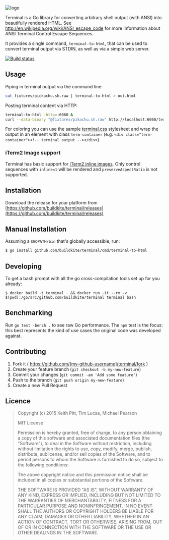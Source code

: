 ![logo](http://buildkite.github.io/terminal/images/logo.svg)

Terminal is a Go library for converting arbitrary shell output (with ANSI) into beautifully rendered HTML. See http://en.wikipedia.org/wiki/ANSI_escape_code for more information about ANSI Terminal Control Escape Sequences.

It provides a single command, `terminal-to-html`, that can be used to convert terminal output via STDIN, as well as via a simple web server.

[![Build status](https://badge.buildkite.com/20b99da4c5267bad4b1a8b30013b0d3f644b70fbf43039b973.svg)](https://buildkite.com/terminal/terminal)

## Usage

Piping in terminal output via the command line:

``` bash
cat fixtures/pickachu.sh.raw | terminal-to-html > out.html
```

Posting terminal content via HTTP:

```bash
terminal-to-html -http=:6060 &
curl --data-binary "@fixtures/pikachu.sh.raw" http://localhost:6060/terminal > out.html
```

For coloring you can use the sample [terminal.css](/assets/terminal.css) stylesheet and wrap the output in an element with class `term-container` (e.g. `<div class="term-container"><!-- terminal output --></div>`).

### iTerm2 Image support

Terminal has basic support for [iTerm2 inline images](http://iterm2.com/images.html). Only control sequences with `inline=1` will be rendered and `preserveAspectRatio` is not supported.

## Installation

Download the release for your platform from [https://github.com/buildkite/terminal/releases](https://github.com/buildkite/terminal/releases)

## Manual Installation

Assuming a `$GOPATH/bin` that's globally accessible, run:

```bash
$ go install github.com/buildkite/terminal/cmd/terminal-to-html
```

## Developing

To get a bash prompt with all the go cross-compilation tools set up for you already:

```
$ docker build -t terminal . && docker run -it --rm -v $(pwd):/go/src/github.com/buildkite/terminal terminal bash
```

## Benchmarking

Run `go test -bench .` to see raw Go performance. The `npm` test is the focus: this best represents the kind of use cases the original code was developed against.

## Contributing

1. Fork it ( https://github.com/[my-github-username]/terminal/fork )
2. Create your feature branch (`git checkout -b my-new-feature`)
3. Commit your changes (`git commit -am 'Add some feature'`)
4. Push to the branch (`git push origin my-new-feature`)
5. Create a new Pull Request

## Licence

> Copyright (c) 2015 Keith Pitt, Tim Lucas, Michael Pearson
>
> MIT License
>
> Permission is hereby granted, free of charge, to any person obtaining
> a copy of this software and associated documentation files (the
> "Software"), to deal in the Software without restriction, including
> without limitation the rights to use, copy, modify, merge, publish,
> distribute, sublicense, and/or sell copies of the Software, and to
> permit persons to whom the Software is furnished to do so, subject to
> the following conditions:
>
> The above copyright notice and this permission notice shall be
> included in all copies or substantial portions of the Software.
>
> THE SOFTWARE IS PROVIDED "AS IS", WITHOUT WARRANTY OF ANY KIND,
> EXPRESS OR IMPLIED, INCLUDING BUT NOT LIMITED TO THE WARRANTIES OF
> MERCHANTABILITY, FITNESS FOR A PARTICULAR PURPOSE AND
> NONINFRINGEMENT. IN NO EVENT SHALL THE AUTHORS OR COPYRIGHT HOLDERS BE
> LIABLE FOR ANY CLAIM, DAMAGES OR OTHER LIABILITY, WHETHER IN AN ACTION
> OF CONTRACT, TORT OR OTHERWISE, ARISING FROM, OUT OF OR IN CONNECTION
> WITH THE SOFTWARE OR THE USE OR OTHER DEALINGS IN THE SOFTWARE.
